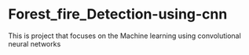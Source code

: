 # Forest_fire_Detection-using-cnn
This is project that focuses on the Machine learning using convolutional neural networks
